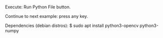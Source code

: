 Execute: Run Python File button.

Continue to next example: press any key.

Dependencies (debian distros):
$ sudo apt install python3-opencv python3-numpy
